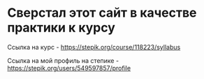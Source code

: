 # Сверстал этот сайт в качестве практики к курсу

Ссылка на курс - https://stepik.org/course/118223/syllabus

Ссылка на мой профиль на степике - https://stepik.org/users/549597857/profile
